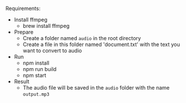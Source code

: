 Requirements:

* Install ffmpeg 
  * brew install ffmpeg
* Prepare
  * Create a folder named `audio` in the root directory
  * Create a file in this folder named 'document.txt' with the text you want to convert to audio
* Run
  * npm install
  * npm run build
  * npm start
* Result
  * The audio file will be saved in the `audio` folder with the name `output.mp3`
